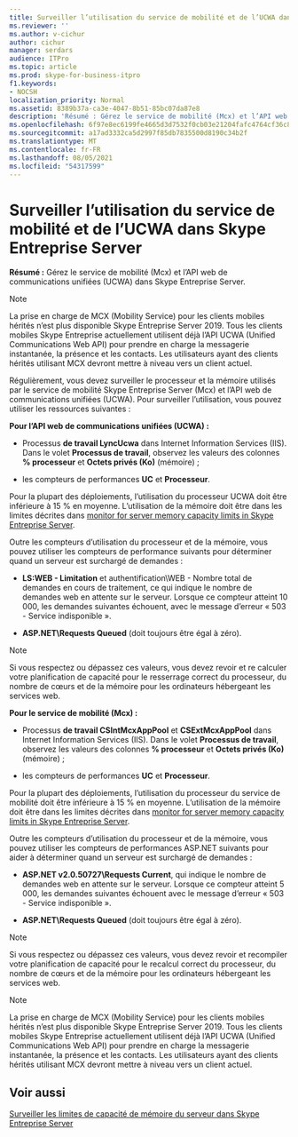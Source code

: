 ```yaml
---
title: Surveiller l’utilisation du service de mobilité et de l’UCWA dans Skype Entreprise Server
ms.reviewer: ''
ms.author: v-cichur
author: cichur
manager: serdars
audience: ITPro
ms.topic: article
ms.prod: skype-for-business-itpro
f1.keywords:
- NOCSH
localization_priority: Normal
ms.assetid: 8389b37a-ca3e-4047-8b51-85bc07da87e8
description: 'Résumé : Gérez le service de mobilité (Mcx) et l’API web de communications unifiées (UCWA) dans Skype Entreprise Server.'
ms.openlocfilehash: 6f97e8ec6199fe4665d3d7532f0cb03e21204fafc4764cf36c89dcbeacc4321d
ms.sourcegitcommit: a17ad3332ca5d2997f85db7835500d8190c34b2f
ms.translationtype: MT
ms.contentlocale: fr-FR
ms.lasthandoff: 08/05/2021
ms.locfileid: "54317599"
---
```

# <a name="monitor-mobility-service-and-ucwa-usage-in-skype-for-business-server"></a>Surveiller l’utilisation du service de mobilité et de l’UCWA dans Skype Entreprise Server
 
**Résumé :** Gérez le service de mobilité (Mcx) et l’API web de communications unifiées (UCWA) dans Skype Entreprise Server.

> [!NOTE]
> La prise en charge de MCX (Mobility Service) pour les clients mobiles hérités n’est plus disponible Skype Entreprise Server 2019. Tous les clients mobiles Skype Entreprise actuellement utilisent déjà l’API UCWA (Unified Communications Web API) pour prendre en charge la messagerie instantanée, la présence et les contacts. Les utilisateurs ayant des clients hérités utilisant MCX devront mettre à niveau vers un client actuel.
  
Régulièrement, vous devez surveiller le processeur et la mémoire utilisés par le service de mobilité Skype Entreprise Server (Mcx) et l’API web de communications unifiées (UCWA). Pour surveiller l’utilisation, vous pouvez utiliser les ressources suivantes :
  
 **Pour l’API web de communications unifiées (UCWA) :**
  
- Processus **de travail LyncUcwa** dans Internet Information Services (IIS). Dans le volet **Processus de travail**, observez les valeurs des colonnes **% processeur** et **Octets privés (Ko)** (mémoire) ;
    
- les compteurs de performances **UC** et **Processeur**.
    
Pour la plupart des déploiements, l’utilisation du processeur UCWA doit être inférieure à 15 % en moyenne. L’utilisation de la mémoire doit être dans les limites décrites dans [monitor for server memory capacity limits in Skype Entreprise Server](server-memory-capacity-limits.md).
  
Outre les compteurs d’utilisation du processeur et de la mémoire, vous pouvez utiliser les compteurs de performance suivants pour déterminer quand un serveur est surchargé de demandes :
  
- **LS:WEB - Limitation** et authentification\WEB - Nombre total de demandes en cours de traitement, ce qui indique le nombre de demandes web en attente sur le serveur. Lorsque ce compteur atteint 10 000, les demandes suivantes échouent, avec le message d’erreur « 503 - Service indisponible ».
    
- **ASP.NET\Requests Queued** (doit toujours être égal à zéro).
    
> [!NOTE]
> Si vous respectez ou dépassez ces valeurs, vous devez revoir et re calculer votre planification de capacité pour le resserrage correct du processeur, du nombre de cœurs et de la mémoire pour les ordinateurs hébergeant les services web. 
  
 **Pour le service de mobilité (Mcx) :**
  
- Processus **de travail CSIntMcxAppPool** et **CSExtMcxAppPool** dans Internet Information Services (IIS). Dans le volet **Processus de travail**, observez les valeurs des colonnes **% processeur** et **Octets privés (Ko)** (mémoire) ;
    
- les compteurs de performances **UC** et **Processeur**.
    
Pour la plupart des déploiements, l’utilisation du processeur du service de mobilité doit être inférieure à 15 % en moyenne. L’utilisation de la mémoire doit être dans les limites décrites dans [monitor for server memory capacity limits in Skype Entreprise Server](server-memory-capacity-limits.md).
  
Outre les compteurs d’utilisation du processeur et de la mémoire, vous pouvez utiliser les compteurs de performances ASP.NET suivants pour aider à déterminer quand un serveur est surchargé de demandes :
  
- **ASP.NET v2.0.50727\Requests Current**, qui indique le nombre de demandes web en attente sur le serveur. Lorsque ce compteur atteint 5 000, les demandes suivantes échouent avec le message d’erreur « 503 - Service indisponible ».
    
- **ASP.NET\Requests Queued** (doit toujours être égal à zéro).
    
> [!NOTE]
> Si vous respectez ou dépassez ces valeurs, vous devez revoir et recompiler votre planification de capacité pour le recalcul correct du processeur, du nombre de cœurs et de la mémoire pour les ordinateurs hébergeant les services web. 

> [!NOTE]
> La prise en charge de MCX (Mobility Service) pour les clients mobiles hérités n’est plus disponible Skype Entreprise Server 2019. Tous les clients mobiles Skype Entreprise actuellement utilisent déjà l’API UCWA (Unified Communications Web API) pour prendre en charge la messagerie instantanée, la présence et les contacts. Les utilisateurs ayant des clients hérités utilisant MCX devront mettre à niveau vers un client actuel.
  
## <a name="see-also"></a>Voir aussi

[Surveiller les limites de capacité de mémoire du serveur dans Skype Entreprise Server](server-memory-capacity-limits.md)
